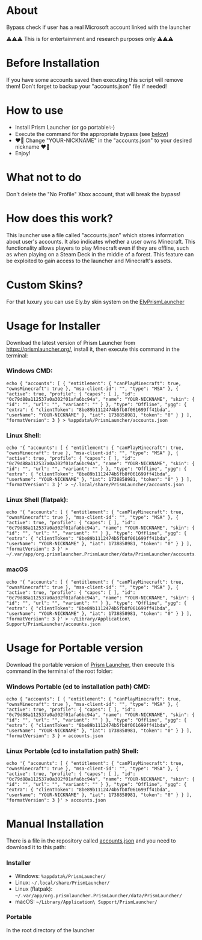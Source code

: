 # About
Bypass check if user has a real Microsoft account linked with the launcher<br>

⚠️⚠️⚠️ This is for entertainment and research purposes only ⚠️⚠️⚠️

# Before Installation
If you have some accounts saved then executing this script will remove them! Don't forget to backup your "accounts.json" file if needed!

# How to use
- Install Prism Launcher (or go portable✨)
- Execute the command for the appropriate bypass (see [below](#usage-for-installer))
- ❤️‍🔥 Change "YOUR-NICKNAME" in the "accounts.json" to your desired nickname ❤️‍🔥
- Enjoy!

# What not to do
Don't delete the "No Profile" Xbox account, that will break the bypass!

# How does this work?
This launcher use a file called "accounts.json" which stores information about user's accounts. It also indicates whether a user owns Minecraft. This functionality allows players to play Minecraft even if they are offline, such as when playing on a Steam Deck in the middle of a forest. This feature can be exploited to gain access to the launcher and Minecraft's assets.

# Custom Skins?
For that luxury you can use Ely.by skin system on the [ElyPrismLauncher](https://github.com/Octol1ttle/ElyPrismLauncher)

# Usage for Installer
Download the latest version of Prism Launcher from https://prismlauncher.org/, install it, then execute this command in the terminal:
### Windows CMD:
```
echo { "accounts": [ { "entitlement": { "canPlayMinecraft": true, "ownsMinecraft": true }, "msa-client-id": "", "type": "MSA" }, { "active": true, "profile": { "capes": [ ], "id": "0c79d88a112537a0a302f01afa6bc94a", "name": "YOUR-NICKNAME", "skin": { "id": "", "url": "", "variant": "" } }, "type": "Offline", "ygg": { "extra": { "clientToken": "8be89b1112474b5fb8f061699ff41bda", "userName": "YOUR-NICKNAME" }, "iat": 1738858981, "token": "0" } } ], "formatVersion": 3 } > %appdata%/PrismLauncher/accounts.json
```
### Linux Shell:
```
echo '{ "accounts": [ { "entitlement": { "canPlayMinecraft": true, "ownsMinecraft": true }, "msa-client-id": "", "type": "MSA" }, { "active": true, "profile": { "capes": [ ], "id": "0c79d88a112537a0a302f01afa6bc94a", "name": "YOUR-NICKNAME", "skin": { "id": "", "url": "", "variant": "" } }, "type": "Offline", "ygg": { "extra": { "clientToken": "8be89b1112474b5fb8f061699ff41bda", "userName": "YOUR-NICKNAME" }, "iat": 1738858981, "token": "0" } } ], "formatVersion": 3 }' > ~/.local/share/PrismLauncher/accounts.json
```
### Linux Shell (flatpak):
```
echo '{ "accounts": [ { "entitlement": { "canPlayMinecraft": true, "ownsMinecraft": true }, "msa-client-id": "", "type": "MSA" }, { "active": true, "profile": { "capes": [ ], "id": "0c79d88a112537a0a302f01afa6bc94a", "name": "YOUR-NICKNAME", "skin": { "id": "", "url": "", "variant": "" } }, "type": "Offline", "ygg": { "extra": { "clientToken": "8be89b1112474b5fb8f061699ff41bda", "userName": "YOUR-NICKNAME" }, "iat": 1738858981, "token": "0" } } ], "formatVersion": 3 }' > ~/.var/app/org.prismlauncher.PrismLauncher/data/PrismLauncher/accounts.json
```
### macOS
```
echo '{ "accounts": [ { "entitlement": { "canPlayMinecraft": true, "ownsMinecraft": true }, "msa-client-id": "", "type": "MSA" }, { "active": true, "profile": { "capes": [ ], "id": "0c79d88a112537a0a302f01afa6bc94a", "name": "YOUR-NICKNAME", "skin": { "id": "", "url": "", "variant": "" } }, "type": "Offline", "ygg": { "extra": { "clientToken": "8be89b1112474b5fb8f061699ff41bda", "userName": "YOUR-NICKNAME" }, "iat": 1738858981, "token": "0" } } ], "formatVersion": 3 }' > ~/Library/Application\ Support/PrismLauncher/accounts.json
```

# Usage for Portable version
Download the portable version of [Prism Launcher](https://prismlauncher.org/), then execute this command in the terminal of the root folder:
### Windows Portable (cd to installation path) CMD:
```
echo { "accounts": [ { "entitlement": { "canPlayMinecraft": true, "ownsMinecraft": true }, "msa-client-id": "", "type": "MSA" }, { "active": true, "profile": { "capes": [ ], "id": "0c79d88a112537a0a302f01afa6bc94a", "name": "YOUR-NICKNAME", "skin": { "id": "", "url": "", "variant": "" } }, "type": "Offline", "ygg": { "extra": { "clientToken": "8be89b1112474b5fb8f061699ff41bda", "userName": "YOUR-NICKNAME" }, "iat": 1738858981, "token": "0" } } ], "formatVersion": 3 } > accounts.json
```
### Linux Portable (cd to installation path) Shell:
```
echo '{ "accounts": [ { "entitlement": { "canPlayMinecraft": true, "ownsMinecraft": true }, "msa-client-id": "", "type": "MSA" }, { "active": true, "profile": { "capes": [ ], "id": "0c79d88a112537a0a302f01afa6bc94a", "name": "YOUR-NICKNAME", "skin": { "id": "", "url": "", "variant": "" } }, "type": "Offline", "ygg": { "extra": { "clientToken": "8be89b1112474b5fb8f061699ff41bda", "userName": "YOUR-NICKNAME" }, "iat": 1738858981, "token": "0" } } ], "formatVersion": 3 }' > accounts.json
```

# Manual Installation
There is a file in the repository called [accounts.json](accounts.json) and you need to download it to this path:
### Installer
* Windows: `%appdata%/PrismLauncher/`
* Linux: `~/.local/share/PrismLauncher/`
* Linux (flatpak): `~/.var/app/org.prismlauncher.PrismLauncher/data/PrismLauncher/`
* macOS: `~/Library/Application\ Support/PrismLauncher/`

### Portable
In the root directory of the launcher
